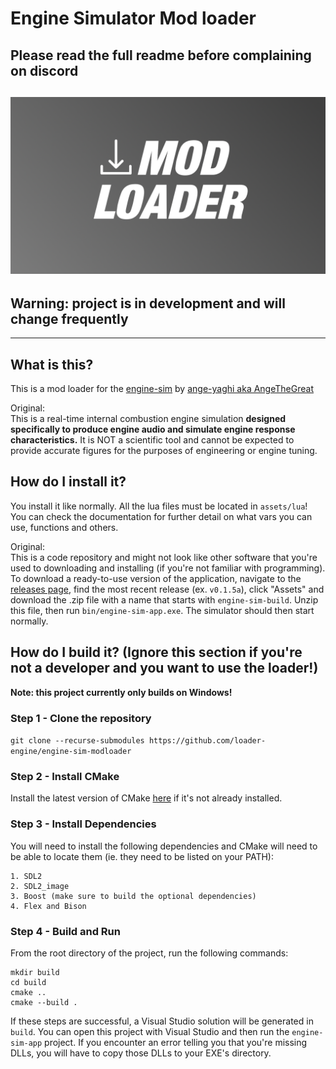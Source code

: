 # Engine Simulator Mod loader
## Please read the full readme before complaining on discord
![Alt text](docs/public/loaderFullHD.png?raw=true)
---
## **Warning: project is in development and will change frequently**
---

## What is this?

This is a mod loader for the [engine-sim](https://github.com/ange-yaghi/engine-sim) by [ange-yaghi aka AngeTheGreat](https://github.com/ange-yaghi)

Original:  
This is a real-time internal combustion engine simulation **designed specifically to produce engine audio and simulate engine response characteristics.** It is NOT a scientific tool and cannot be expected to provide accurate figures for the purposes of engineering or engine tuning.

## How do I install it?

You install it like normally. All the lua files must be located in `assets/lua`! You can check the documentation for further detail on what vars you can use, functions and others.

Original:  
This is a code repository and might not look like other software that you're used to downloading and installing (if you're not familiar with programming). To download a ready-to-use version of the application, navigate to the [releases page](https://github.com/ange-yaghi/engine-sim/releases), find the most recent release (ex. `v0.1.5a`), click "Assets" and download the .zip file with a name that starts with `engine-sim-build`. Unzip this file, then run `bin/engine-sim-app.exe`. The simulator should then start normally.

## How do I build it? (Ignore this section if you're not a developer and you want to use the loader!)
**Note: this project currently only builds on Windows!**

### Step 1 - Clone the repository
```git clone --recurse-submodules https://github.com/loader-engine/engine-sim-modloader```

### Step 2 - Install CMake
Install the latest version of CMake [here](https://cmake.org/) if it's not already installed.

### Step 3 - Install Dependencies
You will need to install the following dependencies and CMake will need to be able to locate them (ie. they need to be listed on your PATH):

    1. SDL2
    2. SDL2_image
    3. Boost (make sure to build the optional dependencies)
    4. Flex and Bison

### Step 4 - Build and Run
From the root directory of the project, run the following commands:

```
mkdir build
cd build
cmake ..
cmake --build .
```

If these steps are successful, a Visual Studio solution will be generated in ```build```. You can open this project with Visual Studio and then run the ```engine-sim-app``` project. If you encounter an error telling you that you're missing DLLs, you will have to copy those DLLs to your EXE's directory.
